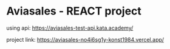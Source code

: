 # Aviasales - REACT project

 using api: https://aviasales-test-api.kata.academy/

project link: https://aviasales-no4i6sg1y-konst1984.vercel.app/
